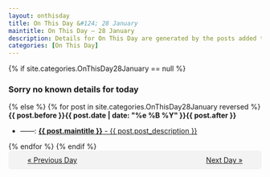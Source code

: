 ```yaml
---
layout: onthisday
title: On This Day &#124; 28 January
maintitle: On This Day — 28 January
description: Details for On This Day are generated by the posts added to the website so the content is subject to changes/updates over time.
categories: [On This Day]
---
```


{% if site.categories.OnThisDay28January == null %}
<h3>Sorry no known details for today</h3>
{% else %}
{% for post in site.categories.OnThisDay28January reversed %}
<strong>{{ post.before }}{{ post.date | date: "%e %B %Y" }}{{ post.after }}</strong>
<ul>
<li> ——: <a class="{{ post.class }}" href="{{ post.url }}"><strong>{{ post.maintitle }}</strong> - {{ post.post_description }}</a></li>
</ul>
{% endfor %}
{% endif %}
<br />
<div style="background-color: #f3f3f3; padding: 10px; border-radius: 5px; text-align: center; display: flex; justify-content: space-evenly;">
<a href="/onthisday/01/01-27">« Previous Day</a>
<span style="visibility:hidden;">[ Visit Leap Year February 29 ]</span>
<a href="/onthisday/01/01-29">Next Day »</a>
</div>
